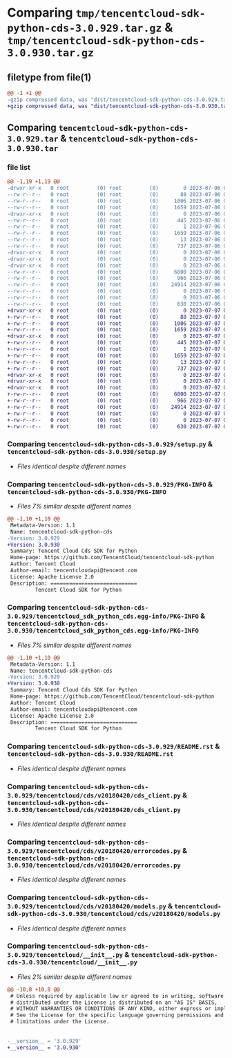 # Comparing `tmp/tencentcloud-sdk-python-cds-3.0.929.tar.gz` & `tmp/tencentcloud-sdk-python-cds-3.0.930.tar.gz`

## filetype from file(1)

```diff
@@ -1 +1 @@
-gzip compressed data, was "dist/tencentcloud-sdk-python-cds-3.0.929.tar", last modified: Thu Jul  6 00:21:32 2023, max compression
+gzip compressed data, was "dist/tencentcloud-sdk-python-cds-3.0.930.tar", last modified: Fri Jul  7 00:19:06 2023, max compression
```

## Comparing `tencentcloud-sdk-python-cds-3.0.929.tar` & `tencentcloud-sdk-python-cds-3.0.930.tar`

### file list

```diff
@@ -1,19 +1,19 @@
-drwxr-xr-x   0 root         (0) root         (0)        0 2023-07-06 00:21:32.000000 tencentcloud-sdk-python-cds-3.0.929/
--rw-r--r--   0 root         (0) root         (0)       88 2023-07-06 00:21:32.000000 tencentcloud-sdk-python-cds-3.0.929/setup.cfg
--rw-r--r--   0 root         (0) root         (0)     1006 2023-07-06 00:21:32.000000 tencentcloud-sdk-python-cds-3.0.929/setup.py
--rw-r--r--   0 root         (0) root         (0)     1659 2023-07-06 00:21:32.000000 tencentcloud-sdk-python-cds-3.0.929/PKG-INFO
-drwxr-xr-x   0 root         (0) root         (0)        0 2023-07-06 00:21:32.000000 tencentcloud-sdk-python-cds-3.0.929/tencentcloud_sdk_python_cds.egg-info/
--rw-r--r--   0 root         (0) root         (0)      445 2023-07-06 00:21:32.000000 tencentcloud-sdk-python-cds-3.0.929/tencentcloud_sdk_python_cds.egg-info/SOURCES.txt
--rw-r--r--   0 root         (0) root         (0)        1 2023-07-06 00:21:32.000000 tencentcloud-sdk-python-cds-3.0.929/tencentcloud_sdk_python_cds.egg-info/dependency_links.txt
--rw-r--r--   0 root         (0) root         (0)     1659 2023-07-06 00:21:32.000000 tencentcloud-sdk-python-cds-3.0.929/tencentcloud_sdk_python_cds.egg-info/PKG-INFO
--rw-r--r--   0 root         (0) root         (0)       13 2023-07-06 00:21:32.000000 tencentcloud-sdk-python-cds-3.0.929/tencentcloud_sdk_python_cds.egg-info/top_level.txt
--rw-r--r--   0 root         (0) root         (0)      737 2023-07-06 00:21:32.000000 tencentcloud-sdk-python-cds-3.0.929/README.rst
-drwxr-xr-x   0 root         (0) root         (0)        0 2023-07-06 00:21:32.000000 tencentcloud-sdk-python-cds-3.0.929/tencentcloud/
-drwxr-xr-x   0 root         (0) root         (0)        0 2023-07-06 00:21:32.000000 tencentcloud-sdk-python-cds-3.0.929/tencentcloud/cds/
-drwxr-xr-x   0 root         (0) root         (0)        0 2023-07-06 00:21:32.000000 tencentcloud-sdk-python-cds-3.0.929/tencentcloud/cds/v20180420/
--rw-r--r--   0 root         (0) root         (0)     6800 2023-07-06 00:21:32.000000 tencentcloud-sdk-python-cds-3.0.929/tencentcloud/cds/v20180420/cds_client.py
--rw-r--r--   0 root         (0) root         (0)      966 2023-07-06 00:21:32.000000 tencentcloud-sdk-python-cds-3.0.929/tencentcloud/cds/v20180420/errorcodes.py
--rw-r--r--   0 root         (0) root         (0)    24914 2023-07-06 00:21:32.000000 tencentcloud-sdk-python-cds-3.0.929/tencentcloud/cds/v20180420/models.py
--rw-r--r--   0 root         (0) root         (0)        0 2023-07-06 00:21:32.000000 tencentcloud-sdk-python-cds-3.0.929/tencentcloud/cds/v20180420/__init__.py
--rw-r--r--   0 root         (0) root         (0)        0 2023-07-06 00:21:32.000000 tencentcloud-sdk-python-cds-3.0.929/tencentcloud/cds/__init__.py
--rw-r--r--   0 root         (0) root         (0)      630 2023-07-06 00:21:32.000000 tencentcloud-sdk-python-cds-3.0.929/tencentcloud/__init__.py
+drwxr-xr-x   0 root         (0) root         (0)        0 2023-07-07 00:19:06.000000 tencentcloud-sdk-python-cds-3.0.930/
+-rw-r--r--   0 root         (0) root         (0)       88 2023-07-07 00:19:06.000000 tencentcloud-sdk-python-cds-3.0.930/setup.cfg
+-rw-r--r--   0 root         (0) root         (0)     1006 2023-07-07 00:19:06.000000 tencentcloud-sdk-python-cds-3.0.930/setup.py
+-rw-r--r--   0 root         (0) root         (0)     1659 2023-07-07 00:19:06.000000 tencentcloud-sdk-python-cds-3.0.930/PKG-INFO
+drwxr-xr-x   0 root         (0) root         (0)        0 2023-07-07 00:19:06.000000 tencentcloud-sdk-python-cds-3.0.930/tencentcloud_sdk_python_cds.egg-info/
+-rw-r--r--   0 root         (0) root         (0)      445 2023-07-07 00:19:06.000000 tencentcloud-sdk-python-cds-3.0.930/tencentcloud_sdk_python_cds.egg-info/SOURCES.txt
+-rw-r--r--   0 root         (0) root         (0)        1 2023-07-07 00:19:06.000000 tencentcloud-sdk-python-cds-3.0.930/tencentcloud_sdk_python_cds.egg-info/dependency_links.txt
+-rw-r--r--   0 root         (0) root         (0)     1659 2023-07-07 00:19:06.000000 tencentcloud-sdk-python-cds-3.0.930/tencentcloud_sdk_python_cds.egg-info/PKG-INFO
+-rw-r--r--   0 root         (0) root         (0)       13 2023-07-07 00:19:06.000000 tencentcloud-sdk-python-cds-3.0.930/tencentcloud_sdk_python_cds.egg-info/top_level.txt
+-rw-r--r--   0 root         (0) root         (0)      737 2023-07-07 00:19:06.000000 tencentcloud-sdk-python-cds-3.0.930/README.rst
+drwxr-xr-x   0 root         (0) root         (0)        0 2023-07-07 00:19:06.000000 tencentcloud-sdk-python-cds-3.0.930/tencentcloud/
+drwxr-xr-x   0 root         (0) root         (0)        0 2023-07-07 00:19:06.000000 tencentcloud-sdk-python-cds-3.0.930/tencentcloud/cds/
+drwxr-xr-x   0 root         (0) root         (0)        0 2023-07-07 00:19:06.000000 tencentcloud-sdk-python-cds-3.0.930/tencentcloud/cds/v20180420/
+-rw-r--r--   0 root         (0) root         (0)     6800 2023-07-07 00:19:06.000000 tencentcloud-sdk-python-cds-3.0.930/tencentcloud/cds/v20180420/cds_client.py
+-rw-r--r--   0 root         (0) root         (0)      966 2023-07-07 00:19:06.000000 tencentcloud-sdk-python-cds-3.0.930/tencentcloud/cds/v20180420/errorcodes.py
+-rw-r--r--   0 root         (0) root         (0)    24914 2023-07-07 00:19:06.000000 tencentcloud-sdk-python-cds-3.0.930/tencentcloud/cds/v20180420/models.py
+-rw-r--r--   0 root         (0) root         (0)        0 2023-07-07 00:19:06.000000 tencentcloud-sdk-python-cds-3.0.930/tencentcloud/cds/v20180420/__init__.py
+-rw-r--r--   0 root         (0) root         (0)        0 2023-07-07 00:19:06.000000 tencentcloud-sdk-python-cds-3.0.930/tencentcloud/cds/__init__.py
+-rw-r--r--   0 root         (0) root         (0)      630 2023-07-07 00:19:06.000000 tencentcloud-sdk-python-cds-3.0.930/tencentcloud/__init__.py
```

### Comparing `tencentcloud-sdk-python-cds-3.0.929/setup.py` & `tencentcloud-sdk-python-cds-3.0.930/setup.py`

 * *Files identical despite different names*

### Comparing `tencentcloud-sdk-python-cds-3.0.929/PKG-INFO` & `tencentcloud-sdk-python-cds-3.0.930/PKG-INFO`

 * *Files 7% similar despite different names*

```diff
@@ -1,10 +1,10 @@
 Metadata-Version: 1.1
 Name: tencentcloud-sdk-python-cds
-Version: 3.0.929
+Version: 3.0.930
 Summary: Tencent Cloud Cds SDK for Python
 Home-page: https://github.com/TencentCloud/tencentcloud-sdk-python
 Author: Tencent Cloud
 Author-email: tencentcloudapi@tencent.com
 License: Apache License 2.0
 Description: ============================
         Tencent Cloud SDK for Python
```

### Comparing `tencentcloud-sdk-python-cds-3.0.929/tencentcloud_sdk_python_cds.egg-info/PKG-INFO` & `tencentcloud-sdk-python-cds-3.0.930/tencentcloud_sdk_python_cds.egg-info/PKG-INFO`

 * *Files 7% similar despite different names*

```diff
@@ -1,10 +1,10 @@
 Metadata-Version: 1.1
 Name: tencentcloud-sdk-python-cds
-Version: 3.0.929
+Version: 3.0.930
 Summary: Tencent Cloud Cds SDK for Python
 Home-page: https://github.com/TencentCloud/tencentcloud-sdk-python
 Author: Tencent Cloud
 Author-email: tencentcloudapi@tencent.com
 License: Apache License 2.0
 Description: ============================
         Tencent Cloud SDK for Python
```

### Comparing `tencentcloud-sdk-python-cds-3.0.929/README.rst` & `tencentcloud-sdk-python-cds-3.0.930/README.rst`

 * *Files identical despite different names*

### Comparing `tencentcloud-sdk-python-cds-3.0.929/tencentcloud/cds/v20180420/cds_client.py` & `tencentcloud-sdk-python-cds-3.0.930/tencentcloud/cds/v20180420/cds_client.py`

 * *Files identical despite different names*

### Comparing `tencentcloud-sdk-python-cds-3.0.929/tencentcloud/cds/v20180420/errorcodes.py` & `tencentcloud-sdk-python-cds-3.0.930/tencentcloud/cds/v20180420/errorcodes.py`

 * *Files identical despite different names*

### Comparing `tencentcloud-sdk-python-cds-3.0.929/tencentcloud/cds/v20180420/models.py` & `tencentcloud-sdk-python-cds-3.0.930/tencentcloud/cds/v20180420/models.py`

 * *Files identical despite different names*

### Comparing `tencentcloud-sdk-python-cds-3.0.929/tencentcloud/__init__.py` & `tencentcloud-sdk-python-cds-3.0.930/tencentcloud/__init__.py`

 * *Files 2% similar despite different names*

```diff
@@ -10,8 +10,8 @@
 # Unless required by applicable law or agreed to in writing, software
 # distributed under the License is distributed on an "AS IS" BASIS,
 # WITHOUT WARRANTIES OR CONDITIONS OF ANY KIND, either express or implied.
 # See the License for the specific language governing permissions and
 # limitations under the License.
 
 
-__version__ = '3.0.929'
+__version__ = '3.0.930'
```

